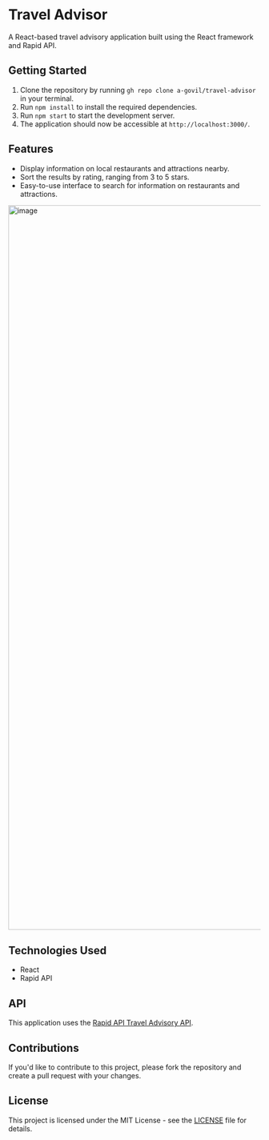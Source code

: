 # Travel Advisor
A React-based travel advisory application built using the React framework and Rapid API.

## Getting Started
1. Clone the repository by running `gh repo clone a-govil/travel-advisor` in your terminal.
2. Run `npm install` to install the required dependencies.
3. Run `npm start` to start the development server.
4. The application should now be accessible at `http://localhost:3000/`.

## Features
- Display information on local restaurants and attractions nearby.
- Sort the results by rating, ranging from 3 to 5 stars.
- Easy-to-use interface to search for information on restaurants and attractions.

<img width="1448" alt="image" src="https://user-images.githubusercontent.com/44673944/216249993-a6d718c3-3de0-453b-8f60-aaaa7a810c98.png">


## Technologies Used
- React
- Rapid API

## API
This application uses the [Rapid API Travel Advisory API](https://rapidapi.com/TravelAdvisoryAPI/api/travel-advisory).

## Contributions
If you'd like to contribute to this project, please fork the repository and create a pull request with your changes.

## License
This project is licensed under the MIT License - see the [LICENSE](LICENSE) file for details.
